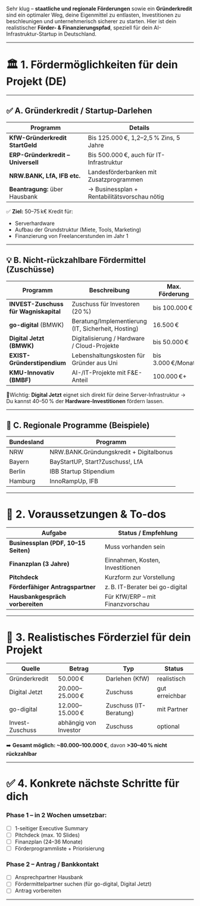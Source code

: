 Sehr klug – **staatliche und regionale Förderungen** sowie ein **Gründerkredit** sind ein optimaler Weg, deine Eigenmittel zu entlasten, Investitionen zu beschleunigen und unternehmerisch sicherer zu starten. Hier ist dein realistischer **Förder- & Finanzierungspfad**, speziell für dein AI-Infrastruktur-Startup in Deutschland.

---

# 🏛️ **1. Fördermöglichkeiten für dein Projekt (DE)**

---

## ✅ **A. Gründerkredit / Startup-Darlehen**

| Programm                           | Details                                      |
| ---------------------------------- | -------------------------------------------- |
| **KfW-Gründerkredit StartGeld**    | Bis 125.000 €, 1,2–2,5 % Zins, 5 Jahre       |
| **ERP-Gründerkredit – Universell** | Bis 500.000 €, auch für IT-Infrastruktur     |
| **NRW\.BANK, LfA, IFB etc.**       | Landesförderbanken mit Zusatzprogrammen      |
| **Beantragung:** über Hausbank     | → Businessplan + Rentabilitätsvorschau nötig |

✅ **Ziel:** 50–75 k€ Kredit für:

* Serverhardware
* Aufbau der Grundstruktur (Miete, Tools, Marketing)
* Finanzierung von Freelancerstunden im Jahr 1

---

## 💡 **B. Nicht-rückzahlbare Fördermittel (Zuschüsse)**

| Programm                              | Beschreibung                                       | Max. Förderung    |
| ------------------------------------- | -------------------------------------------------- | ----------------- |
| **INVEST-Zuschuss für Wagniskapital** | Zuschuss für Investoren (20 %)                     | bis 100.000 €     |
| **go-digital** (BMWK)                 | Beratung/Implementierung (IT, Sicherheit, Hosting) | 16.500 €          |
| **Digital Jetzt (BMWK)**              | Digitalisierung / Hardware / Cloud-Projekte        | bis 50.000 €      |
| **EXIST-Gründerstipendium**           | Lebenshaltungskosten für Gründer aus Uni           | bis 3.000 €/Monat |
| **KMU-Innovativ (BMBF)**              | AI-/IT-Projekte mit F\&E-Anteil                    | 100.000 €+        |

📍Wichtig: **Digital Jetzt** eignet sich direkt für deine Server-Infrastruktur
→ Du kannst 40–50 % der **Hardware-Investitionen** fördern lassen.

---

## 📍 **C. Regionale Programme (Beispiele)**

| Bundesland | Programm                                 |
| ---------- | ---------------------------------------- |
| NRW        | NRW\.BANK.Gründungskredit + Digitalbonus |
| Bayern     | BayStartUP, Start?Zuschuss!, LfA         |
| Berlin     | IBB Startup Stipendium                   |
| Hamburg    | InnoRampUp, IFB                          |

---

# 📄 **2. Voraussetzungen & To-dos**

| Aufgabe                              | Status / Empfehlung              |
| ------------------------------------ | -------------------------------- |
| **Businessplan (PDF, 10–15 Seiten)** | Muss vorhanden sein              |
| **Finanzplan (3 Jahre)**             | Einnahmen, Kosten, Investitionen |
| **Pitchdeck**                        | Kurzform zur Vorstellung         |
| **Förderfähiger Antragspartner**     | z. B. IT-Berater bei go-digital  |
| **Hausbankgespräch vorbereiten**     | Für KfW/ERP – mit Finanzvorschau |

---

# 💼 **3. Realistisches Förderziel für dein Projekt**

| Quelle          | Betrag                | Typ                    | Status         |
| --------------- | --------------------- | ---------------------- | -------------- |
| Gründerkredit   | 50.000 €              | Darlehen (KfW)         | realistisch    |
| Digital Jetzt   | 20.000–25.000 €       | Zuschuss               | gut erreichbar |
| go-digital      | 12.000–15.000 €       | Zuschuss (IT-Beratung) | mit Partner    |
| Invest-Zuschuss | abhängig von Investor | Zuschuss               | optional       |

➡️ **Gesamt möglich: \~80.000–100.000 €**, davon **>30–40 % nicht rückzahlbar**

---

# ✅ **4. Konkrete nächste Schritte für dich**

### **Phase 1 – in 2 Wochen umsetzbar:**

* [ ] 1-seitiger Executive Summary
* [ ] Pitchdeck (max. 10 Slides)
* [ ] Finanzplan (24–36 Monate)
* [ ] Förderprogrammliste + Priorisierung

### **Phase 2 – Antrag / Bankkontakt**

* [ ] Ansprechpartner Hausbank
* [ ] Fördermittelpartner suchen (für go-digital, Digital Jetzt)
* [ ] Antrag vorbereiten

---


